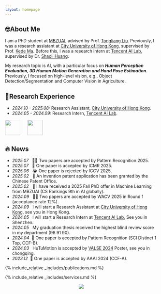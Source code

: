```yaml
---
layout: homepage
---
```


## 🤓About Me

 I am a PhD student at [MBZUAI](https://mbzuai.ac.ae/), advised by Prof. [Tongliang Liu](https://scholar.google.com.au/citations?user=EiLdZ_YAAAAJ&hl=en). Previously, I was a research assiatant at [City University of Hong Kong](https://www.cityu.edu.hk/), supervised by Prof. [Kede Ma](https://scholar.google.com.hk/citations?user=sfzOyFoAAAAJ&hl=en). Before this, I was a research intern at [Tencent AI Lab](https://ai.tencent.com/), supervised by Dr. [Shaoli Huang](https://scholar.google.com/citations?user=o31BPFsAAAAJ).

 My research topic is AI, with a particular focus on ***Human Perception Evaluation, 3D Human Motion Generation and Hand Pose Estimation***. Previously, I focused on high-level vision, e.g., Object Detection/Segmentation and Computer Vision in Agriculture.

<!--
 > "Explore the unknown and turn possibilities into realities."
-->
## 👣Research Experience
- *2024.10 - 2025.08:* Research Assistant, [City University of Hong Kong](https://www.cityu.edu.hk/).
- *2024.05 - 2024.09:* Research Intern, [Tencent AI Lab](https://ai.tencent.com/).

<img src="https://github.com/user-attachments/assets/8a7a0b1b-c08a-42ec-a248-f00305f94989" style="height: 50px; width: auto;">
&nbsp;&nbsp;&nbsp;&nbsp; 
<img src="https://github.com/user-attachments/assets/55d8aef2-76ba-4437-b2da-2ef06f0d002b" style="height: 50px; width: auto;">

## 🔥 News
- *2025.07* &nbsp; 🎉🎉 Two papers are accepted by Pattern Recognition 2025.
- *2025.07* &nbsp; 🎉 One paper is accepted by ICMR 2025.
- *2025.06* &nbsp; 😭 One paper is rejected by ICCV 2025. 
- *2025.02* &nbsp; 🎉 An invention patent application has been granted by the Chinese Patent Office. 
- *2025.02* &nbsp; 🎉 I have received a 2025 Fall PhD offer in Machine Learning from MBZUAI (CS Rankings 9th in AI globally). 
- *2024.09* &nbsp; 🎉🎉 Two papers are accepted by WACV 2025 in Round 1 (acceptance rate 12%). 
- *2024.09* &nbsp; I will start a Research Assistant at [City University of Hong Kong](https://www.cityu.edu.hk/), see you in Hong Kong.
- *2024.05* &nbsp; I will start a Research Intern at [Tencent AI Lab](https://ai.tencent.com/), See you in Shenzhen. 
- *2024.05* &nbsp; My graduation thesis received the highest blind review score in my department (98 91 90).
- *2024.04* &nbsp;🎉 One paper is accepted by Pattern Recognition (SCI Distinct 1 Top, CCF-B).
- *2024.03* &nbsp; HuTuMotion is accepted by [VALSE 2024](https://valser.org/2024/#/) Poster, see you in chongqing.
- *2023.12* &nbsp;🎉 One paper is accepted by AAAI 2024 (CCF-A). 


{% include_relative _includes/publications.md %}

{% include_relative _includes/services.md %}

<center>
 <a href='https://clustrmaps.com/site/1c02c'  title='Visit tracker'><img src='//clustrmaps.com/map_v2.png?cl=ffffff&w=400&t=n&d=APzgcgBGXNnvSP1voM9AkukFf0rtf1oisGno0_jNWpo&co=54b4f7'/></a>
</center>

